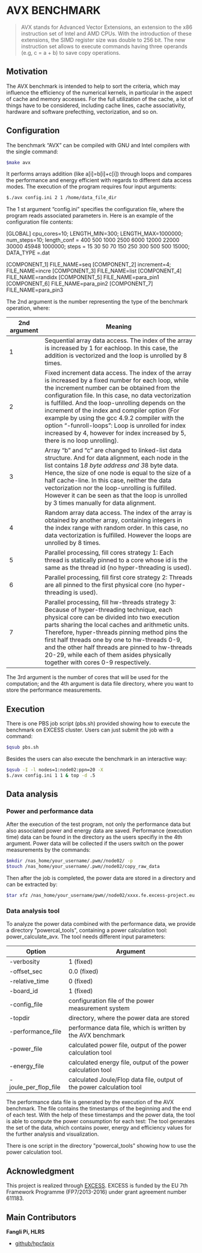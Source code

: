 # AVX BENCHMARK

> AVX stands for Advanced Vector Extensions, an extension to the x86 instruction set of Intel and AMD CPUs. With the introduction of these extensions, the SIMD register size was double to 256 bit. The new instruction set allows to execute commands having three operands (e.g, c = a + b) to save copy operations.

## Motivation

The AVX benchmark is intended to help to sort the criteria, which may influence the efficiency of the numerical kernels, in particular in the aspect of cache and memory accesses. For the full utilization of the cache, a lot of things have to be considered, including cache lines, cache associativity, hardware and software prefecthing, vectorization, and so on.

## Configuration

The benchmark “AVX” can be compiled with GNU and Intel compilers with the single command:

```bash
$make avx
```

It performs arrays addition (like a[i]=b[i]+c[i]) through loops and compares the performance and energy efficient with regards to different data access modes. The execution of the program requires four input arguments:

```bash
$./avx config.ini 2 1 /home/data_file_dir 
```

The 1 st argument “config.ini” specifies the configuration file, where the program reads associated parameters in. Here is an example of the configuration file contents:

[GLOBAL]
cpu_cores=10;
LENGTH_MIN=300;
LENGTH_MAX=1000000;
num_steps=10;
length_conf    = 400 500 1000 2500 6000 12000 22000 30000  45948 1000000;
steps          = 15  30  50   70   150  250   300   500    500   15000;
DATA_TYPE      =.dat

[COMPONENT_1]
FILE_NAME=seq
[COMPONENT_2]
increment=4;
FILE_NAME=incre
[COMPONENT_3]
FILE_NAME=list
[COMPONENT_4]
FILE_NAME=randidx
[COMPONENT_5]
FILE_NAME=para_pin1
[COMPONENT_6]
FILE_NAME=para_pin2
[COMPONENT_7]
FILE_NAME=para_pin3

The 2nd argument is the number representing the type of the benchmark operation, where:

| 2nd argument      | Meaning                                           |
|------------------ |-------------------------------------------------- |
| 1                 | Sequential array data access. The index of the array is increased by 1 for eachloop. In this case, the addition is vectorized and the loop is unrolled by 8 times. |
| 2                 | Fixed increment data access. The index of the array is increased by a fixed number for each loop, while the increment number can be obtained from the configuration file. In this case, no data vectorization is fulfilled. And the loop-unrolling depends on the increment of the index and compiler option (For example by using the gcc 4.9.2 compiler with the option “-funroll-loops”: Loop is unrolled for index increased by 4, however for index increased by 5, there is no loop unrolling). |
| 3                 | Array “b” and “c” are changed to linked-list data structure. And for data alignment, each node in the list contains 1*8 byte address and 3*8 byte data. Hence, the size of one node is equal to the size of a half cache-line. In this case, neither the data vectorization nor the loop-unrolling is fulfilled. However it can be seen as that the loop is unrolled by 3 times manually for data alignment. |
| 4                 | Random array data access. The index of the array is obtained by another array, containing integers in the index range with random order. In this case, no data vectorization is fulfilled. However the loops are unrolled by 8 times. |
| 5                 | Parallel processing, fill cores strategy 1: Each thread is statically pinned to a core whose id is the same as the thread id (no hyper-threading is used). |
| 6                 | Parallel processing, fill first core strategy 2: Threads are all pinned to the first physical core (no hyper-threading is used). |
| 7                 | Parallel processing, fill hw-threads strategy 3: Because of hyper-threading technique, each physical core can be divided into two execution parts sharing the local caches and arithmetic units. Therefore, hyper-threads pinning method pins the first half threads one by one to hw-threads 0-9, and the other half threads are pinned to hw-threads 20-29, while each of them asides physically together with cores 0-9 respectively.|

The 3rd argument is the number of cores that will be used for the computation; and the 4th argument is data file directory, where you want to store the performance measurements.

## Execution
There is one PBS job script (pbs.sh) provided showing how to execute the benchmark on EXCESS cluster. Users can just submit the job with a command:

```bash
$qsub pbs.sh
```

Besides the users can also execute the benchmark in an interactive way:

```bash
$qsub -I -l nodes=1:node02:ppn=20 -X
$./avx config.ini 1 1 & top -d .5
```

## Data analysis

### Power and performance data
After the execution of the test program, not only the performance data but also associated power and energy data are saved. Performance (execution time) data can be found in the directory as the users specifiy in the 4th argument. Power data will be collected if the users switch on the power measurements by the commands:

```bash
$mkdir /nas_home/your_username/.pwm//node02/ -p
$touch /nas_home/your_username/.pwm//node02/copy_raw_data
```
Then after the job is completed, the power data are stored in a directory and can be extracted by:

```bash
$tar xfz /nas_home/your_username/pwm//node02/xxxx.fe.excess-project.eu.tar.gz
```

### Data analysis tool
To analyze the power data combined with the performance data, we provide a directory "powercal_tools", containing a power calculation tool: power_calculate_avx. The tool needs different input parameters:

| Option               | Argument                                           |
|--------------------- |--------------------------------------------------- |
| -verbosity           | 1 (fixed)                                          |
| -offset_sec          | 0.0 (fixed)                                        |
| -relative_time       | 0 (fixed)                                          |
| -board_id            | 1 (fixed)                                          |
| -config_file         | configuration file of the power measurement system |
| -topdir              | directory, where the power data are stored         |
| -performance_file    | performance data file, which is written by the AVX benchmark |
| -power_file          | calculated power file, output of the power calculation tool  |
| -energy_file         | calculated energy file, output of the power calculation tool |
| -joule_per_flop_file | calculated Joule/Flop data file, output of the power calculation tool |

The performance data file is generated by the execution of the AVX benchmark. The file contains the timestamps of the beginning and the end of each test. With the help of these timestamps and the power data, the tool is able to compute the power consumption for each test: The tool generates the set of the data, which contains power, energy and efficiency values for the further analysis and visualization.

There is one script in the directory "powercal_tools" showing how to use the power calculation tool.

## Acknowledgment

This project is realized through [EXCESS][excess]. EXCESS is funded by the EU 7th Framework Programme (FP7/2013-2016) under grant agreement number 611183.

## Main Contributors
**Fangli Pi, HLRS**
+ [github/hpcfapix](https://github.com/hpcfapix)


[excess]: http://www.excess-project.eu
